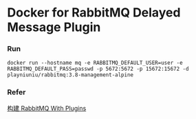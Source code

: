 # Docker for RabbitMQ Delayed Message Plugin

### Run

```shell
docker run --hostname mq -e RABBITMQ_DEFAULT_USER=user -e RABBITMQ_DEFAULT_PASS=passwd -p 5672:5672 -p 15672:15672 -d playniuniu/rabbitmq:3.8-management-alpine
```

### Refer
[构建 RabbitMQ With Plugins](https://anoyi.com/p/743ff70f6413)

